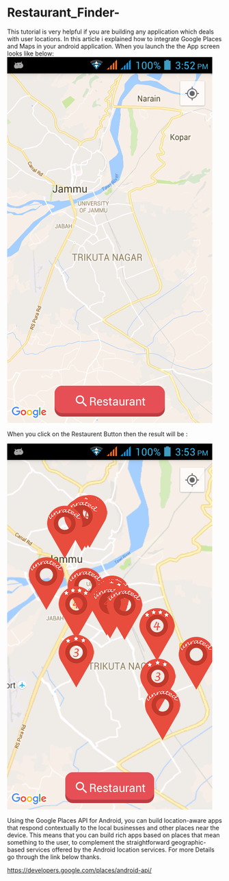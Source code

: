 # Restaurant_Finder-
This tutorial is very helpful if you are building any application which deals with user locations. In this article i explained how to integrate Google Places and Maps in your android application.
When you launch the the App screen looks like below:
![Alt text](https://github.com/Sanjeev143/Restaurant_Finder-/blob/master/Screenshot_2016-09-08-15-52-47.png?raw=true "Optional title")

When you click on the Restaurent Button then the result will be :

![Alt text](https://github.com/Sanjeev143/Restaurant_Finder-/blob/master/Screenshot_2016-09-08-15-53-18.png?raw=true "Optional title")

Using the Google Places API for Android, you can build location-aware apps that respond contextually to the local businesses and other places near the device. This means that you can build rich apps based on places that mean something to the user, to complement the straightforward geographic-based services offered by the Android location services. For more Details go through the link below thanks.

https://developers.google.com/places/android-api/

